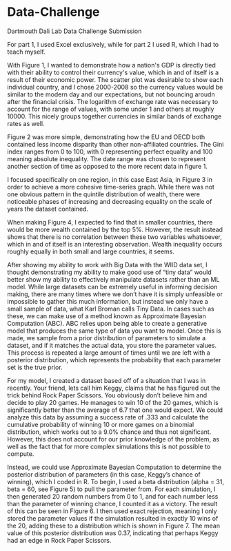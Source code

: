 # Data-Challenge
Dartmouth Dali Lab Data Challenge Submission

For part 1, I used Excel exclusively, while for part 2 I used R, which I had to teach myself.

With Figure 1, I wanted to demonstrate how a nation's GDP is directly tied with their ability to control their currency's value, which in and of itself is a result of their economic power. The scatter plot was desirable to show each individual country, and I chose 2000-2008 so the currency values would be similar to the modern day and our expectations, but not bouncing aroudn after the financial crisis. The logarithm of exchange rate was necessary to account for the range of values, with some under 1 and others at roughly 10000. This nicely groups together currencies in similar bands of exchange rates as well.

Figure 2 was more simple, demonstrating how the EU and OECD both contained less income disparity than other non-affiliated countries. The Gini index ranges from 0 to 100, with 0 representing perfect equality and 100 meaning absolute inequality. The date range was chosen to represent another section of time as opposed to the more recent data in figure 1.

I focused specifically on one region, in this case East Asia, in Figure 3 in order to achieve a more cohesive time-series graph. While there was not one obvious pattern in the quintile distribution of wealth, there were noticeable phases of increasing and decreasing equality on the scale of years the dataset contained.

When making Figure 4, I expected to find that in smaller countries, there would be more wealth contained by the top 5%. However, the result instead shows that there is no correlation between these two variables whatsoever, which in and of itself is an interesting observation. Wealth inequality occurs roughly equally in both small and large countries, it seems.


After showing my ability to work with Big Data with the WIID data set, I thought demonstrating my ability to make good use of “tiny data” would better show my ability to effectively manipulate datasets rather than an ML model. While large datasets can be extremely useful in informing decision making, there are many times where we don’t have it is simply unfeasible or impossible to gather this much information, but instead we only have a small sample of data, what Karl Broman calls Tiny Data. In cases such as these, we can make use of a method known as Approximate Bayesian Computation (ABC). ABC relies upon being able to create a generative model that produces the same type of data you want to model. Once this is made, we sample from a prior distribution of parameters to simulate a dataset, and if it matches the actual data, you store the parameter values. This process is repeated a large amount of times until we are left with a posterior distribution, which represents the probability that each parameter set is the true prior. 

For my model, I created a dataset based off of a situation that I was in recently. Your friend, lets call him Keggy, claims that he has figured out the trick behind Rock Paper Scissors. You obviously don’t believe him and decide to play 20 games. He manages to win 10 of the 20 games, which is significantly better than the average of 6.7 that one would expect. We could analyze this data by assuming a success rate of .333 and calculate the cumulative probability of winning 10 or more games on a binomial distribution, which works out to a 9.0% chance and thus not significant. However, this does not account for our prior knowledge of the problem, as well as the fact that for more complex simulations this is not possible to compute. 

Instead, we could use Approximate Bayesian Computation to determine the posterior distribution of parameters (in this case, Keggy’s chance of winning), which I coded in R. To begin, I used a beta distribution (alpha = 31, beta = 60, see Figure 5) to pull the parameter from. For each simulation, I then generated 20 random numbers from 0 to 1, and for each number less than the parameter of winning chance, I counted it as a victory. The result of this can be seen in Figure 6. I then used exact rejection, meaning I only stored the parameter values if the simulation resulted in exactly 10 wins of the 20, adding these to a distribution which is shown in Figure 7. The mean value of this posterior distribution was 0.37, indicating that perhaps Keggy had an edge in Rock Paper Scissors. 

